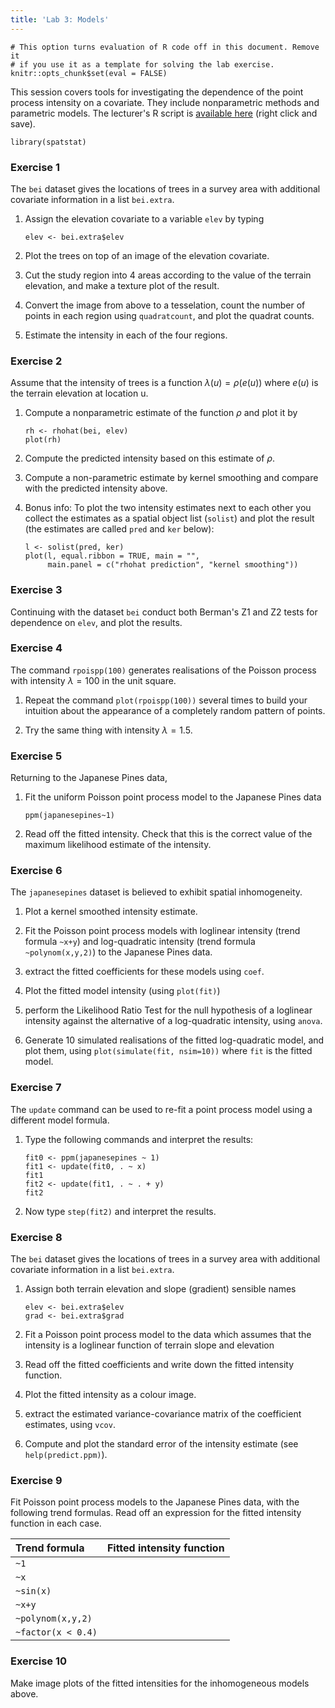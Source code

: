```yaml
---
title: 'Lab 3: Models'
---
```


```{r, include = FALSE}
# This option turns evaluation of R code off in this document. Remove it
# if you use it as a template for solving the lab exercise.
knitr::opts_chunk$set(eval = FALSE)
```

This session covers tools for investigating the dependence of the
point process intensity on a covariate. They include nonparametric methods
and parametric models.
The lecturer's R script is [available here](https://raw.githubusercontent.com/spatstat/useR2015/master/Scripts/script3.R) (right click and save).

```{r include=FALSE}
library(spatstat)
```


### Exercise 1

The `bei` dataset gives the locations of trees in a survey area with additional
covariate information in a list `bei.extra`.

1.  Assign the elevation covariate to a variable `elev` by typing
    ```{r}
    elev <- bei.extra$elev
    ```

2.  Plot the trees on top of an image of the elevation covariate.

3.  Cut the study region into 4 areas according to the value of the 
    terrain elevation, and make a texture plot of the result.

4.	Convert the image from above to a tesselation, count the number 
    of points in each region using `quadratcount`, and plot the
    quadrat counts.

5.  Estimate the intensity in each of the four regions.


### Exercise 2

Assume that the intensity of trees is a function $\lambda(u) = \rho(e(u))$
where $e(u)$ is the terrain elevation at location u.

1.  Compute a nonparametric estimate of the function $\rho$ and plot it by
    ```{r}
    rh <- rhohat(bei, elev)
    plot(rh)
    ```

2.	Compute the predicted intensity based on this estimate of $\rho$.

3.  Compute a non-parametric estimate by kernel smoothing and
  	compare with the predicted intensity above.

4.  Bonus info: To plot the two intensity estimates next to each
  	other you collect the estimates as a spatial object list
  	(`solist`) and plot the result (the estimates are called
  	`pred` and `ker` below):
    ```{r}
    l <- solist(pred, ker)
    plot(l, equal.ribbon = TRUE, main = "", 
         main.panel = c("rhohat prediction", "kernel smoothing"))
    ```


### Exercise 3

Continuing with the dataset `bei` conduct both Berman's Z1 and Z2 tests for
dependence on `elev`, and plot the results.

### Exercise 4

The command `rpoispp(100)` generates realisations of the
Poisson process with intensity $\lambda = 100$ in the unit square.

1.  Repeat the command `plot(rpoispp(100))` several times
    to build your intuition about the appearance of a completely
    random pattern of points.

2.  Try the same thing with intensity $\lambda = 1.5$.


### Exercise 5

Returning to the Japanese Pines data,

1.  Fit the uniform Poisson point process model to the Japanese
    Pines data
    ```{r}
    ppm(japanesepines~1)
    ```

2.  Read off the fitted intensity. Check that this is the correct
    value of the maximum likelihood estimate of the intensity.

### Exercise 6

The `japanesepines` dataset is believed to exhibit
spatial inhomogeneity.

1.  Plot a kernel smoothed intensity estimate.

2.  Fit the Poisson point process models with loglinear intensity
    (trend formula `~x+y`) and log-quadratic intensity (trend
    formula `~polynom(x,y,2)`) to the Japanese Pines data.

3.  extract the fitted coefficients for these models using
    `coef`.

4.  Plot the fitted model intensity (using `plot(fit)`)

5.  perform the Likelihood Ratio Test for the null hypothesis of a
    loglinear intensity against the alternative of a log-quadratic
    intensity, using `anova`.

6.  Generate 10 simulated realisations of the fitted log-quadratic
    model, and plot them, using `plot(simulate(fit, nsim=10))` where 
    `fit` is the fitted model.


### Exercise 7

The `update` command can be used to re-fit a point
process model using a different model formula.

1.  Type the following commands and interpret the results:
    ```{r}
    fit0 <- ppm(japanesepines ~ 1)
    fit1 <- update(fit0, . ~ x)
    fit1
    fit2 <- update(fit1, . ~ . + y)
    fit2
    ```

2.  Now type `step(fit2)` and interpret the results.
    

### Exercise 8

The `bei` dataset gives the locations of trees in a survey area
with additional covariate information in a list `bei.extra`.

1.  Assign both terrain elevation and slope (gradient) sensible names
    ```{r}
    elev <- bei.extra$elev
    grad <- bei.extra$grad
    ```

2.  Fit a Poisson point process model to the data which assumes
    that the intensity is a loglinear function of terrain slope
    and elevation

3.  Read off the fitted coefficients and write down the fitted
    intensity function.

4.  Plot the fitted intensity as a colour image.

5.  extract the estimated variance-covariance matrix of the
    coefficient estimates, using `vcov`.

6.  Compute and plot the standard error of the intensity estimate
    (see `help(predict.ppm)`).


### Exercise 9

Fit Poisson point process models to the Japanese Pines data, with
the following trend formulas. Read off an expression for the fitted
intensity function in each case.

|Trend formula     |Fitted intensity function                   |
|:-----------------|:-------------------------------------------|
|`~1`              |                                            |
|`~x`              |                                            |
|`~sin(x)`         |                                            |
|`~x+y`            |                                            |
|`~polynom(x,y,2)` |                                            |
|`~factor(x < 0.4)`|                                            |

### Exercise 10

Make image plots of the fitted intensities for the inhomogeneous
models above.
